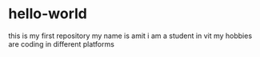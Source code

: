 # hello-world
this is my first repository
my name is amit 
i am a student in vit
my hobbies are coding in different platforms

